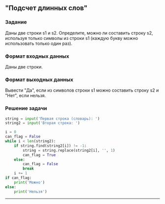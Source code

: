 ## "Подсчет длинных слов"

### Задание

Даны две строки s1 и s2. Определите, можно ли составить строку s2, используя только символы из строки s1 (каждую букву можно использовать только один раз).

### Формат входных данных

Даны две строки.

### Формат выходных данных

Вывести "Да", если из символов строки s1 можно составить строку s2 и "Нет", если нельзя.

### Решение задачи

```python
string = input('Первая строка (словарь): ')
string2 = input('Вторая строка: ')

i = 0
can_flag = False
while i < len(string2):
    if string.find(string2[i]) != -1:
        string = string.replace(string2[i], '', 1)
        can_flag = True
    else:
        can_flag = False
        break
    i += 1
if can_flag:
    print('Можно')
else:
    print('Нельзя')
```

---

